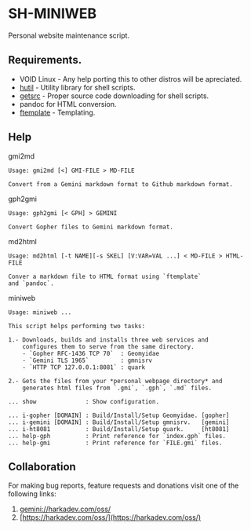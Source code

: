 # SH-MINIWEB

Personal website maintenance script.

## Requirements.

- VOID Linux - Any help porting this to other distros will be apreciated.
- [hutil](https://github.com/harkaitz/sh-hutil) - Utility library for shell scripts.
- [getsrc](https://github.com/harkaitz/sh-getsrc) - Proper source code downloading for shell scripts.
- pandoc for HTML conversion.
- [ftemplate](https://github.com/harkaitz/c-ftemplate) - Templating.

## Help

gmi2md

    Usage: gmi2md [<] GMI-FILE > MD-FILE
    
    Convert from a Gemini markdown format to Github markdown format.

gph2gmi

    Usage: gph2gmi [< GPH] > GEMINI
    
    Convert Gopher files to Gemini markdown format.

md2html

    Usage: md2html [-t NAME][-s SKEL] [V:VAR=VAL ...] < MD-FILE > HTML-FILE
    
    Conver a markdown file to HTML format using `ftemplate`
    and `pandoc`.

miniweb

    Usage: miniweb ...
    
    This script helps performing two tasks:
    
    1.- Downloads, builds and installs three web services and
        configures them to serve from the same directory.
        - `Gopher RFC-1436 TCP 70`  : Geomyidae
        - `Gemini TLS 1965`         : gmnisrv
        - `HTTP TCP 127.0.0.1:8081` : quark
    
    2.- Gets the files from your *personal webpage directory* and
        generates html files from `.gmi`, `.gph`, `.md` files.
    
    ... show              : Show configuration.
    
    ... i-gopher [DOMAIN] : Build/Install/Setup Geomyidae. [gopher]
    ... i-gemini [DOMAIN] : Build/Install/Setup gmnisrv.   [gemini]
    ... i-ht8081          : Build/Install/Setup quark.     [ht8081]
    ... help-gph          : Print reference for `index.gph` files.
    ... help-gmi          : Print reference for `FILE.gmi` files.

## Collaboration

For making bug reports, feature requests and donations visit
one of the following links:

1. [gemini://harkadev.com/oss/](gemini://harkadev.com/oss/)
2. [https://harkadev.com/oss/](https://harkadev.com/oss/)

